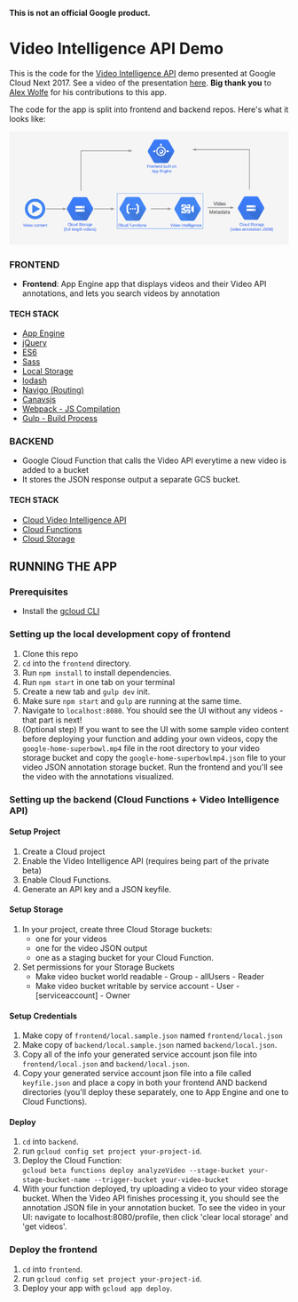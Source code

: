 **This is not an official Google product.**

# Video Intelligence API Demo

This is the code for the [Video Intelligence API](https://cloud.google.com/video-intelligence/) demo presented at Google Cloud Next 2017. See a video of the presentation [here](https://www.youtube.com/watch?v=mDAoLO4G4CQ). **Big thank you** to [Alex Wolfe](https://github.com/alexwolfe) for his contributions to this app.

The code for the app is split into frontend and backend repos. Here's what it looks like:

![Architecture diagram](architecture.png)

### FRONTEND
- **Frontend**: App Engine app that displays videos and their Video API annotations, and lets you search videos by annotation

#### TECH STACK
- [App Engine](https://cloud.google.com/appengine/docs/flexible/nodejs/)
- [jQuery](http://api.jquery.com/on/)
- [ES6](http://es6-features.org/)
- [Sass](http://sass-lang.com/)
- [Local Storage](https://www.npmjs.com/package/store)
- [lodash](https://lodash.com/docs/4.17.4#trim)
- [Navigo (Routing)](https://github.com/krasimir/navigo)
- [Canavsjs](http://canvasjs.com/docs/charts/basics-of-creating-html5-chart/event-handling/)
- [Webpack - JS Compilation](https://webpack.github.io/)
- [Gulp - Build Process](http://gulpjs.com/)

### BACKEND
- Google Cloud Function that calls the Video API everytime a new video is added to a bucket
- It stores the JSON response output a separate GCS bucket.

#### TECH STACK
- [Cloud Video Intelligence API](https://cloud.google.com/video-intelligence/)
- [Cloud Functions](https://cloud.google.com/functions/)
- [Cloud Storage](https://cloud.google.com/storage/)

## RUNNING THE APP

### Prerequisites

* Install the [gcloud CLI](https://cloud.google.com/sdk/gcloud/) 


### Setting up the local development copy of frontend

1. Clone this repo 
1. `cd` into the `frontend` directory.
1. Run `npm install` to install dependencies.
1. Run `npm start` in one tab on your terminal 
1. Create a new tab and `gulp dev` init. 
1. Make sure `npm start` and `gulp` are running at the same time.
1. Navigate to `localhost:8080`. You should see the UI without any videos - that part is next!
1. (Optional step) If you want to see the UI with some sample video content before deploying your function and adding your own videos, copy the `google-home-superbowl.mp4` file in the root directory to your video storage bucket and copy the `google-home-superbowlmp4.json` file to your video JSON annotation storage bucket. Run the frontend and you'll see the video with the annotations visualized.

### Setting up the backend (Cloud Functions + Video Intelligence API)

#### Setup Project

1. Create a Cloud project 
1. Enable the Video Intelligence API (requires being part of the private beta)  
1. Enable Cloud Functions. 
1. Generate an API key and a JSON keyfile.

#### Setup Storage

1. In your project, create three Cloud Storage buckets: 
    * one for your videos 
    * one for the video JSON output 
    * one as a staging bucket for your Cloud Function.
1. Set permissions for your Storage Buckets
    * Make video bucket world readable - Group - allUsers - Reader
    * Make video bucket writable by service account - User - [serviceaccount] - Owner    

#### Setup Credentials
1. Make copy of `frontend/local.sample.json` named `frontend/local.json` 
1. Make copy of `backend/local.sample.json` named `backend/local.json`.
1. Copy all of the info your generated service account json file into `frontend/local.json` and `backend/local.json`. 
1. Copy your generated service account json file into a file called `keyfile.json` and place a copy in both your frontend AND backend directories (you'll deploy these separately, one to App Engine and one to Cloud Functions).

#### Deploy 
1. `cd` into `backend`. 
1. run `gcloud config set project your-project-id`. 
1. Deploy the Cloud Function:  
`gcloud beta functions deploy analyzeVideo --stage-bucket your-stage-bucket-name --trigger-bucket your-video-bucket`
1. With your function deployed, try uploading a video to your video storage bucket. When the Video API finishes processing it, you should see the annotation JSON file in your annotation bucket. To see the video in your UI: navigate to localhost:8080/profile, then click 'clear local storage' and 'get videos'.

### Deploy the frontend
1. `cd` into `frontend`. 
1. run `gcloud config set project your-project-id`. 
1. Deploy your app with `gcloud app deploy`.


